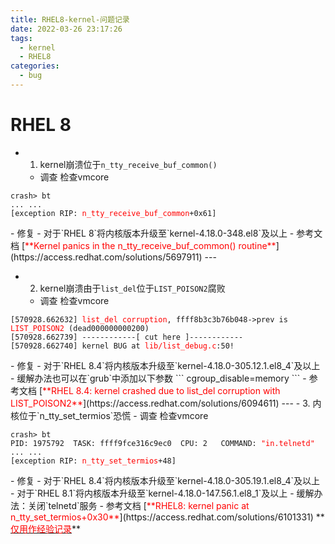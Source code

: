 ```yaml
---
title: RHEL8-kernel-问题记录
date: 2022-03-26 23:17:26
tags: 
  - kernel
  - RHEL8
categories: 
  - bug
---
```


# RHEL 8
- 1. kernel崩溃位于`n_tty_receive_buf_common()`
  - 调查
    检查vmcore
<html><pre><code>crash> bt
... ...
[exception RIP: <font color=red>n_tty_receive_buf_common</font>+0x61]</html></code></pre>
  - 修复
    - 对于`RHEL 8`将内核版本升级至`kernel-4.18.0-348.el8`及以上  
  - 参考文档
    [<font color=red>**Kernel panics in the n_tty_receive_buf_common() routine**</font>](https://access.redhat.com/solutions/5697911)
---
<!-- more -->

- 2. kernel崩溃由于`list_del`位于`LIST_POISON2`腐败
  - 调查
    检查vmcore
<html><pre><code>[570928.662632] <font color=red>list_del corruption</font>, ffff8b3c3b76b048->prev is <font color=red>LIST_POISON2</font> (dead000000000200)
[570928.662739] ------------[ cut here ]------------
[570928.662740] kernel BUG at <font color=red>lib/list_debug.c</font>:50!
</html></code></pre>
  - 修复
    - 对于`RHEL 8.4`将内核版本升级至`kernel-4.18.0-305.12.1.el8_4`及以上  
	- 缓解办法也可以在`grub`中添加以下参数
	  ```
	  cgroup_disable=memory
	  ```
  - 参考文档
    [<font color=red>**RHEL 8.4: kernel crashed due to list_del corruption with LIST_POISON2**</font>](https://access.redhat.com/solutions/6094611)
---
- 3. 内核位于`n_tty_set_termios`恐慌
  - 调查
    检查vmcore
<html><pre><code>crash> bt
PID: 1975792  TASK: ffff9fce316c9ec0  CPU: 2   COMMAND: <font color=red>"in.telnetd"</font>
... ...
[exception RIP: <font color=red>n_tty_set_termios</font>+48]</html></code></pre>
  - 修复
    - 对于`RHEL 8.4`将内核版本升级至`kernel-4.18.0-305.19.1.el8_4`及以上  
	- 对于`RHEL 8.1`将内核版本升级至`kernel-4.18.0-147.56.1.el8_1`及以上 
	- 缓解办法：关闭`telnetd`服务
  - 参考文档
    [<font color=red>**RHEL8: kernel panic at n_tty_set_termios+0x30**</font>](https://access.redhat.com/solutions/6101331)
**<u><font color=red>仅用作经验记录</font></u>**